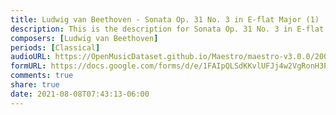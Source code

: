 ```yaml
---
title: Ludwig van Beethoven - Sonata Op. 31 No. 3 in E-flat Major (1)
description: This is the description for Sonata Op. 31 No. 3 in E-flat Major by Ludwig van Beethoven
composers: [Ludwig van Beethoven]
periods: [Classical]
audioURL: https://OpenMusicDataset.github.io/Maestro/maestro-v3.0.0/2004/MIDI-Unprocessed_XP_15_R1_2004_03_ORIG_MID--AUDIO_15_R1_2004_03_Track03_wav.midi
formURL: https://docs.google.com/forms/d/e/1FAIpQLSdKKvlUFJj4w2VgRonH3PzTXTx0usp0ETnhQ6fJ6shXjqJVyw/viewform
comments: true
share: true
date: 2021-08-08T07:43:13-06:00
---
```

